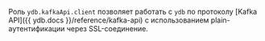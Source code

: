Роль `ydb.kafkaApi.client` позволяет работать с `ydb` по протоколу [Kafka API]({{ ydb.docs }}/reference/kafka-api) с использованием plain-аутентификации через SSL-соединение.
